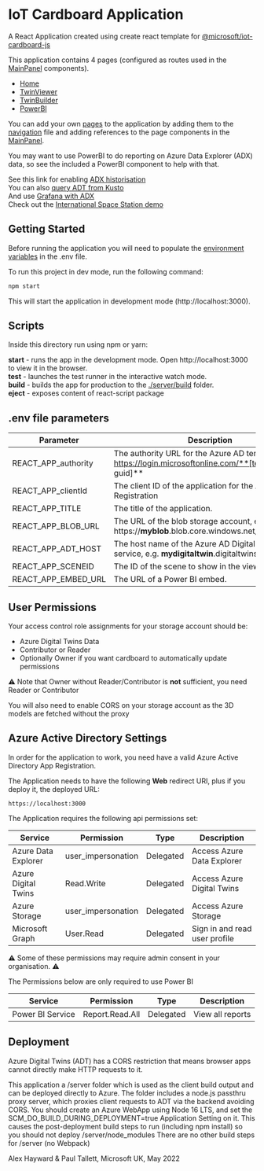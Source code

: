 # IoT Cardboard Application

A React Application created using create react template for [@microsoft/iot-cardboard-js](https://www.npmjs.com/package/@microsoft/iot-cardboard-js)

This application contains 4 pages (configured as routes used in the [MainPanel](./src/components/MainPanel.tsx) components).

- [Home](./src/pages/Home.tsx)
- [TwinViewer](./src/pages/TwinViewer.tsx)
- [TwinBuilder](./src/pages/TwinBuilder.tsx)
- [PowerBI](./src/pages/PowerBI.tsx)

You can add your own [pages](./src/pages/) to the application by adding them to the [navigation](./src/data/Navigation.tsx) file and adding references to the page components in the [MainPanel](./src/components/MainPanel.tsx).

You may want to use PowerBI to do reporting on Azure Data Explorer (ADX) data, so see the included a PowerBI component to help with that.

See this link for enabling [ADX historisation](https://docs.microsoft.com/en-us/azure/digital-twins/how-to-use-data-history)  
You can also [query ADT from Kusto](https://docs.microsoft.com/en-us/azure/digital-twins/concepts-data-explorer-plugin)  
And use [Grafana with ADX](https://techcommunity.microsoft.com/t5/internet-of-things-blog/creating-dashboards-with-azure-digital-twins-azure-data-explorer/ba-p/3277879)  
Check out the [International Space Station demo](https://docs.microsoft.com/en-us/shows/internet-of-things-show/model-and-track-the-international-space-station-with-azure-digital-twins-and-data-explorer)



## Getting Started

Before running the application you will need to populate the [environment variables](#env-file-parameters) in the .env file.

To run this project in dev mode, run the following command:

```cmd
npm start
```
This will start the application in development mode (http://localhost:3000).

## Scripts

Inside this directory run using npm or yarn:

**start** - runs the app in the development mode. Open http://localhost:3000 to view it in the browser.  
**test** - launches the test runner in the interactive watch mode.  
**build** - builds the app for production to the [./server/build](./server/build) folder.  
**eject** - exposes content of react-script package  


## .env file parameters

| Parameter | Description |
|-----------|-------------|
| REACT_APP_authority | The authority URL for the Azure AD tenant, e.g. https://login.microsoftonline.com/**[tenant guid]** |
| REACT_APP_clientId | The client ID of the application for the Application Registration |
| REACT_APP_TITLE | The title of the application. |
| REACT_APP_BLOB_URL | The URL of the blob storage account, e.g. https://**myblob**.blob.core.windows.net/**mycontainer** |
| REACT_APP_ADT_HOST | The host name of the Azure AD Digital Twins service, e.g. **mydigitaltwin**.digitaltwins.azure.net   |
| REACT_APP_SCENEID | The ID of the scene to show in the viewer. |
| REACT_APP_EMBED_URL | The URL of a Power BI embed. |

## User Permissions

Your access control role assignments for your storage account should be:

- Azure Digital Twins Data
- Contributor or Reader
- Optionally Owner if you want cardboard to automatically update permissions

:warning: Note that Owner without Reader/Contributor is **not** sufficient, you need Reader or Contributor

You will also need to enable CORS on your storage account as the 3D models are fetched without the proxy


## Azure Active Directory Settings

In order for the application to work, you need have a valid Azure Active Directory App Registration.

The Application needs to have the following **Web** redirect URI, plus if you deploy it, the deployed URL:

```
https://localhost:3000
```

The Application requires the following api permissions set:

| Service | Permission | Type | Description |
|---------|-----------|------|-------------|
|Azure Data Explorer | user_impersonation       | Delegated | Access Azure Data Explorer |
|Azure Digital Twins | Read.Write               | Delegated | Access Azure Digital Twins |
|Azure Storage       | user_impersonation       | Delegated | Access Azure Storage |
|Microsoft Graph     | User.Read                | Delegated | Sign in and read user profile |

:warning: Some of these permissions may require admin consent in your organisation. :warning:

The Permissions below are only required to use Power BI

| Service | Permission | Type | Description |
|---------|-----------|------|-------------|
|Power BI Service    | Report.Read.All          | Delegated | View all reports |

## Deployment

Azure Digital Twins (ADT) has a CORS restriction that means browser apps cannot directly make HTTP requests to it.

This application a /server folder which is used as the client build output and can be deployed directly to Azure. The folder includes a node.js passthru proxy server, which proxies client requests to ADT via the backend avoiding CORS.
You should create an Azure WebApp using Node 16 LTS, and set the SCM_DO_BUILD_DURING_DEPLOYMENT=true Application Setting on it.
This causes the post-deployment build steps to run (including npm install) so you should not deploy /server/node_modules
There are no other build steps for /server (no Webpack)

Alex Hayward & Paul Tallett, Microsoft UK, May 2022
